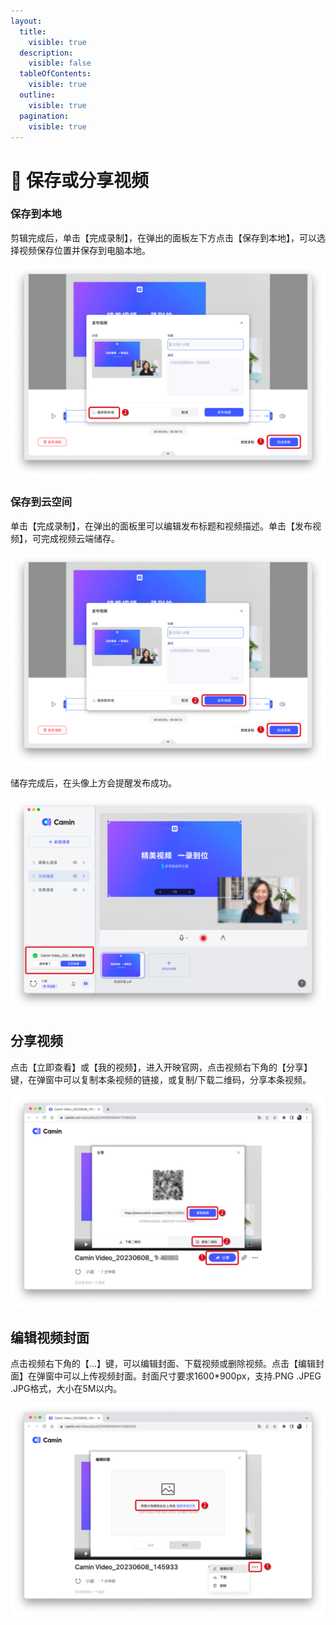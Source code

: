 ```yaml
---
layout:
  title:
    visible: true
  description:
    visible: false
  tableOfContents:
    visible: true
  outline:
    visible: true
  pagination:
    visible: true
---
```


# 💾 保存或分享视频

### 保存到本地

剪辑完成后，单击【完成录制】，在弹出的面板左下方点击【保存到本地】，可以选择视频保存位置并保存到电脑本地。

![](<../.gitbook/assets/0 (1).png>)

### 保存到云空间

单击【完成录制】，在弹出的面板里可以编辑发布标题和视频描述。单击【发布视频】，可完成视频云端储存。

![](<../.gitbook/assets/1 (2).png>)

储存完成后，在头像上方会提醒发布成功。

![](../.gitbook/assets/2.png)

## 分享视频

点击【立即查看】或【我的视频】，进入开映官网，点击视频右下角的【分享】键，在弹窗中可以复制本条视频的链接，或复制/下载二维码，分享本条视频。

![](<../.gitbook/assets/3 (1).png>)

## 编辑视频封面

点击视频右下角的【…】键，可以编辑封面、下载视频或删除视频。点击【编辑封面】在弹窗中可以上传视频封面。封面尺寸要求1600\*900px，支持.PNG .JPEG .JPG格式，大小在5M以内。

![camin功能介绍配图6-5](../.gitbook/assets/4.png)
